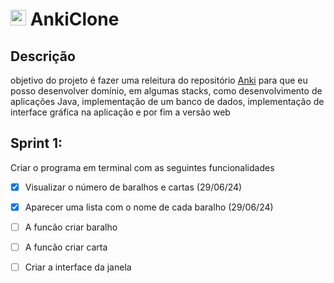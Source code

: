 <h1><img src="https://encrypted-tbn0.gstatic.com/images?q=tbn:ANd9GcT0wUTXwYTeuhR2kflofK0_3Rmcren_hwLgMg&s" width="25"> AnkiClone</h1>

<h2>Descrição</h2>
<p>objetivo do projeto é fazer uma releitura do repositório <a href="https://github.com/ankitects/anki">Anki</a> para que eu posso desenvolver domínio, em algumas stacks, como desenvolvimento de aplicações Java, implementação de um banco de dados, implementação de interface gráfica na aplicação e por fim a versão web</p>

<h2>Sprint 1:</h2>
<p>Criar o programa em terminal com as seguintes funcionalidades</p>

- [x] Visualizar o número de baralhos e cartas (29/06/24)
- [x] Aparecer uma lista com o nome de cada baralho (29/06/24)
- [ ] A funcão criar baralho
- [ ] A funcão criar carta
- [ ] Criar a interface da janela

